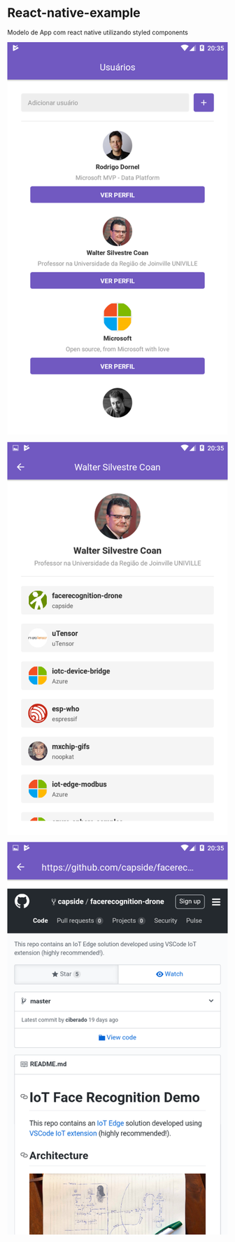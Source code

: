 # React-native-example
Modelo de App com react native utilizando styled components


![alt text](https://raw.githubusercontent.com/Maykerh/React-native-example/master/examples/screen1.png)

![alt text](https://raw.githubusercontent.com/Maykerh/React-native-example/master/examples/screen2.png)

![alt text](https://raw.githubusercontent.com/Maykerh/React-native-example/master/examples/screen3.png)


